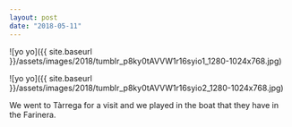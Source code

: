 ```yaml
---
layout: post
date: "2018-05-11"
---
```


![yo yo]({{ site.baseurl }}/assets/images/2018/tumblr_p8ky0tAVVW1r16syio1_1280-1024x768.jpg)

![yo yo]({{ site.baseurl }}/assets/images/2018/tumblr_p8ky0tAVVW1r16syio2_1280-1024x768.jpg)

We went to Tàrrega for a visit and we played in the boat that they have in the Farinera.
